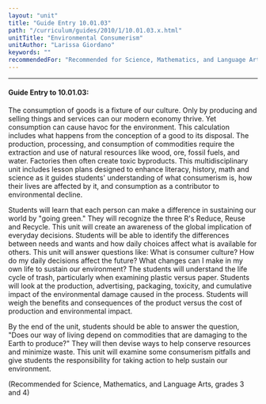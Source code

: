 ```yaml
---
layout: "unit"
title: "Guide Entry 10.01.03"
path: "/curriculum/guides/2010/1/10.01.03.x.html"
unitTitle: "Environmental Consumerism"
unitAuthor: "Larissa Giordano"
keywords: ""
recommendedFor: "Recommended for Science, Mathematics, and Language Arts, grades 3 and 4"
---
```

<body>
<hr/>
<h4>
Guide Entry to 10.01.03:
</h4>
<p>
The consumption of goods is a fixture of our culture. Only by producing and selling things and services can our modern economy thrive. Yet consumption can cause havoc for the environment. This calculation includes what happens from the conception of a good to its disposal. The production, processing, and consumption of commodities require the extraction and use of natural resources like wood, ore, fossil fuels, and water. Factories then often create toxic byproducts. This multidisciplinary unit includes lesson plans designed to enhance literacy, history, math and science as it guides students' understanding of what consumerism is, how their lives are affected by it, and consumption as a contributor to environmental decline.
</p>
<p>
Students will learn that each person can make a difference in sustaining our world by "going green."  They will recognize the three R's Reduce, Reuse and Recycle. This unit will create an awareness of the global implication of everyday decisions. Students will be able to identify the differences between needs and wants and how daily choices affect what is available for others. This unit will answer questions like: What is consumer culture? How do my daily decisions affect the future? What changes can I make in my own life to sustain our environment? The students will understand the life cycle of trash, particularly when examining plastic versus paper. Students will look at the production, advertising, packaging, toxicity, and cumulative impact of the environmental damage caused in the process. Students will weigh the benefits and consequences of the product versus the cost of production and environmental impact.
</p>
<p>
By the end of the unit, students should be able to answer the question, "Does our way of living depend on commodities that are damaging to the Earth to produce?" They will then devise ways to help conserve resources and minimize waste. This unit will examine some consumerism pitfalls and give students the responsibility for taking action to help sustain our environment.
</p>
<p>
(Recommended for Science, Mathematics, and Language Arts, grades 3 and 4)
</p>
</body>